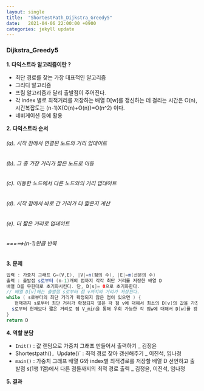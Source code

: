 ```yaml
---
layout: single
title:  "ShortestPath_Dijkstra_Greedy5"
date:   2021-04-06 22:00:00 +0900
categories: jekyll update
---
```


### Dijkstra_Greedy5 

**1. 다익스트라 알고리즘이란 ?**
* 최단 경로를 찾는 가장 대표적인 알고리즘
* 그리디 알고리즘
* 프림 알고리즘과 달리 출발점이 주어진다.
* 각 index 별로 최적거리를 저장하는 배열 D[w]를 갱신하는 데 걸리는 시간은 O(n), 
  시간복잡도는 (n-1)X{O(n)+O(n)}=O(n^2) 이다.
* 네비게이션 등에 활용

**2. 다익스트라 순서**
###### (a). 시작 점에서 연결된 노드의 거리 업데이트
###### (b). 그 중 가장 거리가 짧은 노드로 이동
###### (c). 이동한 노드에서 다른 노드와의 거리 업데이트
###### (d). 시작 점에서 바로 간 거리가 더 짧은지 계산
###### (e). 더 짧은 거리로 업데이트 
###### =====>(n-1)만큼 반복 


**3. 문제**
```java
입력 : 가중치 그래프 G=(V,E), |V|=n(점의 수), |E|=m(선분의 수)
출력 : 출발점 s로부터 (n-1)개의 점까지 각각 최단 거리를 저장한 배열 D
배열 D를 무한대로 초기화시킨다. 단, D[s]= 0으로 초기화한다.
// 배열 D[v]에는 출발점 s로부터 점 v까지의 거리가 저장된다.
while ( s로부터의 최단 거리가 확정되지 않은 점이 있으면 ) {
   현재까지 s로부터 최단 거리가 확정되지 않은 각 점 v에 대해서 최소의 D[v]의 값을 가진 점 V_min을 선택하고, 출발점 s로부터 점 V_min까지의 최단 거리 D[V_min]을 확정시킨다.
  s로부터 현재보다 짧은 거리로 점 V_min을 통해 우회 가능한 각 점w에 대해서 D[w]를 갱신
}
return D
```


**4. 역할 분담**
* `Init()` : 값 랜덤으로 가중치 그래프 만들어서 출력하기 _ 김정윤
* Shortestpath()`, `Update()` : 최적 경로 찾아 갱신해주기 _ 이진석, 임나정
* `main()` : 가중치 그래프 배열 G와 index별 최적경로를 저장할 배열 D 선언하고 출발점 s(1행 1열)에서 다른 점들까지의 최적 경로 출력 _ 김정윤, 이진석, 임나정

**5. 결과**



